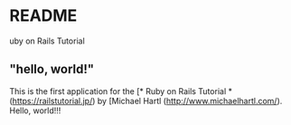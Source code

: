 # README
uby on Rails Tutorial

## "hello, world!"

This is the first application for the
[* Ruby on Rails Tutorial * (https://railstutorial.jp/)
by [Michael Hartl (http://www.michaelhartl.com/). Hello, world!!!
